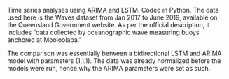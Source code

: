 Time series analyses using ARIMA and LSTM. Coded in Python. The data used here is the Waves dataset from Jan 2017 to June 2019, available on the Queensland Government website. As per the official description, it includes “data collected by oceanographic wave measuring buoys anchored at Mooloolaba.” 

The comparison was essentially between a bidirectional LSTM and ARIMA model with parameters (1,1,1). The data was already normalized before the models were run, hence why the ARIMA parameters were set as such.
